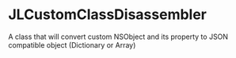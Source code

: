JLCustomClassDisassembler
=========================

A class that will convert custom NSObject and its property to JSON compatible object (Dictionary or Array)
